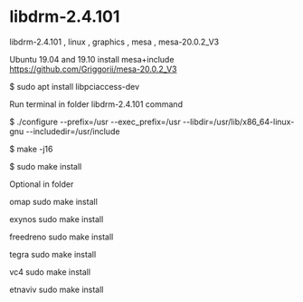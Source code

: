 # libdrm-2.4.101
libdrm-2.4.101 , linux , graphics , mesa , mesa-20.0.2_V3

Ubuntu 19.04 and 19.10 install mesa+include https://github.com/Griggorii/mesa-20.0.2_V3

$ sudo apt install libpciaccess-dev

Run terminal in folder libdrm-2.4.101 command


$ ./configure --prefix=/usr --exec_prefix=/usr --libdir=/usr/lib/x86_64-linux-gnu --includedir=/usr/include

$ make -j16

$ sudo make install

Optional in folder

  omap sudo make install
  
  exynos sudo make install
  
  freedreno sudo make install
  
  tegra sudo make install
  
  vc4 sudo make install
  
  etnaviv sudo make install

